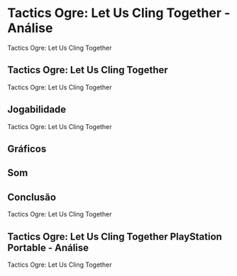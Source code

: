 ---
---

# Tactics Ogre: Let Us Cling Together - Análise

Tactics Ogre: Let Us Cling Together

## Tactics Ogre: Let Us Cling Together

Tactics Ogre: Let Us Cling Together

## Jogabilidade

Tactics Ogre: Let Us Cling Together

## Gráficos


## Som

## Conclusão

Tactics Ogre: Let Us Cling Together

## Tactics Ogre: Let Us Cling Together PlayStation Portable - Análise

Tactics Ogre: Let Us Cling Together
